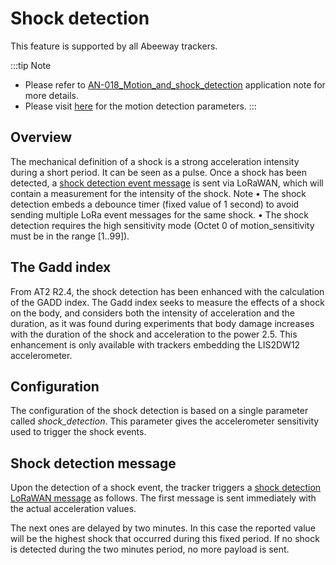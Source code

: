 # Shock detection

This feature is supported by all Abeeway trackers.

:::tip Note
- Please refer to [AN-018_Motion_and_shock_detection](../../../../documentation-library/abeeway-trackers-documentation.md#application-notes) application note for more details.
- Please visit [here](../../parameters-default-configuration/firmware-parameters.md#accelerometer-parameters) for the motion detection parameters.
:::


## Overview

The mechanical definition of a shock is a strong acceleration intensity during a short period. It can be seen as a pulse. Once a shock has been detected, a [shock detection event message](../../uplink-messages/shock-detection/readme.md#accelerometer-shock-data) is sent via LoRaWAN, which will contain a measurement for the intensity of the shock.
Note
•	The shock detection embeds a debounce timer (fixed value of 1 second) to avoid sending multiple LoRa event messages for the same shock.
•	The shock detection requires the high sensitivity mode (Octet 0 of motion_sensitivity must be in the range [1..99]).

## The Gadd index
From AT2 R2.4, the shock detection has been enhanced with the calculation of the GADD index. The Gadd index seeks to measure the effects of a shock on the body, and considers both the intensity of acceleration and the duration, as it was found during experiments that body damage increases with the duration of the shock and acceleration to the power 2.5. This enhancement is only available with trackers embedding the LIS2DW12 accelerometer.

## Configuration

The configuration of the shock detection is based on a single parameter called *shock_detection*. This parameter gives the accelerometer sensitivity used to trigger the shock events.

## Shock detection message

Upon the detection of a shock event, the tracker triggers a [shock detection LoRaWAN message](../../uplink-messages/shock-detection/readme.md#shock-detection-messages) as follows. 
The first message is sent immediately with the actual acceleration values.

The next ones are delayed by two minutes. In this case the reported value will be the highest shock that occurred during this fixed period. If no shock is detected during the two minutes period, no more payload is sent.
